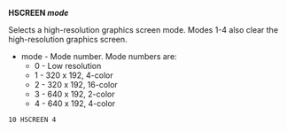 **HSCREEN *mode***

Selects a high-resolution graphics screen mode.  Modes 1-4 also clear the high-resolution graphics screen.

- mode    - Mode number.  Mode numbers are:
  - 0 - Low resolution
  - 1 - 320 x 192, 4-color
  - 2 - 320 x 192, 16-color
  - 3 - 640 x 192, 2-color
  - 4 - 640 x 192, 4-color

```ecb2
10 HSCREEN 4
```
